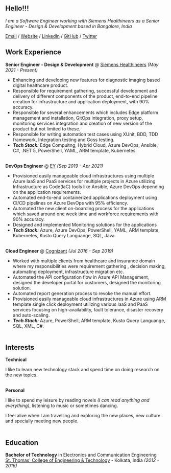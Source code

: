 <!--# Hello!!!-->

## Hello!!!

_I am a Software Engineer working with Siemens Healthineers as a Senior Engineer - Design & Development based in Bangalore, India_ <br>

[Email](mailto:pritibhunia@gmail.com) / [Website](https://pritibhunia.medium.com/) / [LinkedIn](https://www.linkedin.com/in/pritibhunia/) / [GitHub](https://github.com/pritibhunia/) / [Twitter](https://twitter.com/pritibhunia/) 

## Work Experience

**Senior Engineer - Design & Development** @ [Siemens Healthineers](https://www.corporate.siemens-healthineers.com/) _(May 2021 - Present)_ <br>

  - Enhancing and developing new features for diagnostic imaging based digital healthcare product.
  - Responsible for requirement gathering, successful development and delivery of different components of the product, end-to-end pipeline creation for infrastructure and application deployment, with 90% accuracy.
  - Responsible for several enhancements which includes Edge platform management and installation, GitOps integration, proxy setup, monitoring services integration and creation of new version of the product but not limited to these.
  - Responsible for writing automation test cases using XUnit, BDD, TDD framework, Integration testing and Goss testing.
  - **_Tech Stack:_** Edge Compuitng, Hybrid Cloud, Azure DevOps, Ansible, C#, .NET 5, PowerShell, YAML, ARM template, Kubernetes.
<br><br>

**DevOps Engineer** @ [EY](https://www.ey.com/en_in/careers/global-delivery-services) _(Sep 2019 - Apr 2021)_ <br>

  - Provisioned easily manageable cloud infrastructures using multiple Azure IaaS and PaaS services for multiple projects in Azure utilizing Infrastructure as Code(IaC) tools like Ansible, Azure DevOps depending on the application requirements.
  - Automated end-to-end containerized applications deployment using CI/CD pipelines on Azure DevOps with 95% efficiency.
  - Automated the new client on-boarding process for the applications which saved around one week time and workforce requirements with 90% accuracy.
  - Designed and implemented Monitoring solutions for the applications
  - **_Tech Stack:_** Azure, Azure DevOps, PowerShell, YAML, ARM template, Kubernetes, Kusto Query Languange, SQL, Java.
<br><br>

**Cloud Engineer** @ [Cognizant](https://www.cognizant.com/) _(Jul 2016 - Sep 2019)_ <br>

  - Worked with multiple clients from healthcare and insurance domain where my responsibilities were requirement gathering , decision making, automating deployment, infrastructure migration etc. 
  - Automated the API configuration flow in Azure API Management, designed the developer portal for customers, designed the monitoring solution.
  - Automated report generation process to revoke the manual effort.
  - Provisioned easily manageable cloud infrastructures in Azure using ARM template single click deployment utilizing various IaaS and PaaS services focusing on high-availability, fault tolerance, disaster recovery and auto-scaling.
  - **_Tech Stack:_** Azure, PowerShell, ARM template, Kusto Query Languange, SQL, XML, C#.
    <br><br>


## Interests

**Technical** <br>

I like to learn new technology stack and spend time on doing research on the new topics. 
  <br><br>

**Personal** <br>

I like to spend my leisure by reading novels _(I can read anything and everything)_, listening to music or sometimes dancing.

I feel alive when I am travelling and exploring the new places, new culture and specially meeting new people.
  <br><br>
  
## Education

**Bachelor of Technology** in Electronics and Communication Engineering<br>
[St. Thomas' College of Engineering & Technology](https://www.stcet.org/) - Kolkata, India _(2012 - 2016)_

